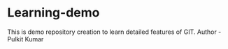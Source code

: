 # Learning-demo
This is demo repository creation to learn detailed features of GIT.
Author - Pulkit Kumar
